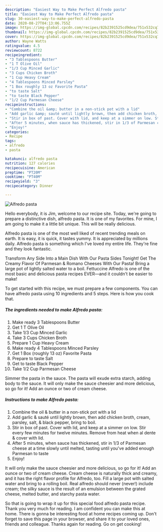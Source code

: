```yaml
---
description: "Easiest Way to Make Perfect Alfredo pasta"
title: "Easiest Way to Make Perfect Alfredo pasta"
slug: 30-easiest-way-to-make-perfect-alfredo-pasta
date: 2020-08-27T04:13:06.755Z
image: https://img-global.cpcdn.com/recipes/82b2391525cd9dea/751x532cq70/alfredo-pasta-recipe-main-photo.jpg
thumbnail: https://img-global.cpcdn.com/recipes/82b2391525cd9dea/751x532cq70/alfredo-pasta-recipe-main-photo.jpg
cover: https://img-global.cpcdn.com/recipes/82b2391525cd9dea/751x532cq70/alfredo-pasta-recipe-main-photo.jpg
author: Wayne Watts
ratingvalue: 4.5
reviewcount: 8722
recipeingredient:
- "3 Tablespoons Butter"
- "1 T Olive Oil"
- "1/3 Cup Minced Garlic"
- "3 Cups Chicken Broth"
- "1 Cup Heavy Cream"
- "4 Tablespoons Minced Parsley"
- "1 Box roughly 13 oz Favorite Pasta"
- "to taste Salt"
- "to taste Black Pepper"
- "1/2 Cup Parmesan Cheese"
recipeinstructions:
- "Combine the oil &amp; butter in a non-stick pot with a lid"
- "Add garlic &amp; sauté until lightly brown, then add chicken broth, cream, parsley, salt, &amp; black pepper, bring to boil."
- "Stir in box of past. Cover with lid, and keep at a simmer on low. Stir every few minutes for twelve minutes. Remove from heat when al dente &amp; cover with lid."
- "After 5 minutes, when sauce has thickened, stir in 1/3 of Parmesan cheese at a time slowly until melted, tasting until you&#39;ve added enough Parmesan to taste"
- "Enjoy!"
categories:
- Recipe
tags:
- alfredo
- pasta

katakunci: alfredo pasta 
nutrition: 127 calories
recipecuisine: American
preptime: "PT20M"
cooktime: "PT40M"
recipeyield: "3"
recipecategory: Dinner

---
```



![Alfredo pasta](https://img-global.cpcdn.com/recipes/82b2391525cd9dea/751x532cq70/alfredo-pasta-recipe-main-photo.jpg)

Hello everybody, it is Jim, welcome to our recipe site. Today, we're going to prepare a distinctive dish, alfredo pasta. It is one of my favorites. For mine, I am going to make it a little bit unique. This will be really delicious.

Alfredo pasta is one of the most well liked of recent trending meals on earth. It is easy, it is quick, it tastes yummy. It is appreciated by millions daily. Alfredo pasta is something which I've loved my entire life. They're fine and they look fantastic.

Transform Any Side Into a Main Dish With Our Pasta Sides Tonight! Get The Creamy Flavor Of Parmesan &amp; Romano Cheeses With Our Pasta! Bring a large pot of lightly salted water to a boil. Fettuccine Alfredo is one of the most basic and delicious pasta recipes EVER—and it couldn&#39;t be easier to make!


To get started with this recipe, we must prepare a few components. You can have alfredo pasta using 10 ingredients and 5 steps. Here is how you cook that.

<!--inarticleads1-->

##### The ingredients needed to make Alfredo pasta:

1. Make ready 3 Tablespoons Butter
1. Get 1 T Olive Oil
1. Take 1/3 Cup Minced Garlic
1. Take 3 Cups Chicken Broth
1. Prepare 1 Cup Heavy Cream
1. Make ready 4 Tablespoons Minced Parsley
1. Get 1 Box (roughly 13 oz) Favorite Pasta
1. Prepare to taste Salt
1. Get to taste Black Pepper
1. Take 1/2 Cup Parmesan Cheese


Simmer the pasta in the sauce. The pasta will exude extra starch, adding body to the sauce. It will only make the sauce cheesier and more delicious, so go for it! Add an ounce or two of cream cheese. 

<!--inarticleads2-->

##### Instructions to make Alfredo pasta:

1. Combine the oil &amp; butter in a non-stick pot with a lid
1. Add garlic &amp; sauté until lightly brown, then add chicken broth, cream, parsley, salt, &amp; black pepper, bring to boil.
1. Stir in box of past. Cover with lid, and keep at a simmer on low. Stir every few minutes for twelve minutes. Remove from heat when al dente &amp; cover with lid.
1. After 5 minutes, when sauce has thickened, stir in 1/3 of Parmesan cheese at a time slowly until melted, tasting until you&#39;ve added enough Parmesan to taste
1. Enjoy!


It will only make the sauce cheesier and more delicious, so go for it! Add an ounce or two of cream cheese. Cream cheese is naturally thick and creamy, and it has the right flavor profile for Alfredo, too. Fill a large pot with salted water and bring to a rolling boil. Real alfredo should never (never!) include cream; the silky sauce is the result of an emulsion between the grated cheese, melted butter, and starchy pasta water. 

So that is going to wrap it up for this special food alfredo pasta recipe. Thank you very much for reading. I am confident you can make this at home. There is gonna be interesting food at home recipes coming up. Don't forget to save this page in your browser, and share it to your loved ones, friends and colleague. Thanks again for reading. Go on get cooking!
